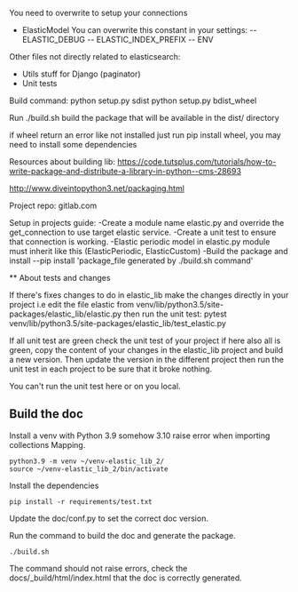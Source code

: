 You need to overwrite to setup your connections

- ElasticModel You can overwrite this constant in your settings:
-- ELASTIC_DEBUG
-- ELASTIC_INDEX_PREFIX
-- ENV


Other files not directly related to elasticsearch:
- Utils stuff for Django (paginator)
- Unit tests


Build command:
python setup.py sdist
python setup.py bdist_wheel

Run ./build.sh
build the package that will be available in the dist/ directory

if wheel return an error like not installed just run pip install wheel, you may need to install some dependencies

Resources about building lib: https://code.tutsplus.com/tutorials/how-to-write-package-and-distribute-a-library-in-python--cms-28693

http://www.diveintopython3.net/packaging.html

Project repo:
gitlab.com

Setup in projects guide:
-Create a module name elastic.py and override the get_connection to use target elastic service.
-Create a unit test to ensure that connection is working.
-Elastic periodic model in elastic.py module must inherit like this (ElasticPeriodic, ElasticCustom)
-Build the package and install
--pip install 'package_file generated by ./build.sh command'

** About tests and changes

If there's fixes changes to do in elastic_lib make the changes directly in your project i.e edit the file elastic from venv/lib/python3.5/site-packages/elastic_lib/elastic.py
then run the unit test: pytest venv/lib/python3.5/site-packages/elastic_lib/test_elastic.py

If all unit test are green check the unit test of your project if here also all is green, copy the content of your changes in the elastic_lib project and build a new version.
Then update the version in the different project then run the unit test in each project to be sure that it broke nothing.

You can't run the unit test here or on you local.

## Build the doc

Install a venv with Python 3.9 somehow 3.10 raise error when importing collections Mapping.

```shell
python3.9 -m venv ~/venv-elastic_lib_2/
source ~/venv-elastic_lib_2/bin/activate
```

Install the dependencies

```shell
pip install -r requirements/test.txt
```

Update the doc/conf.py to set the correct doc version.

Run the command to build the doc and generate the package.

```shell
./build.sh
```

The command should not raise errors, check the docs/_build/html/index.html that the doc is correctly generated.
